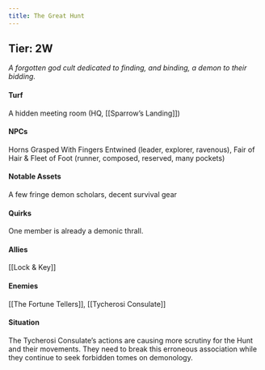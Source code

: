 ```yaml
---
title: The Great Hunt
---
```


## Tier: 2W
*A forgotten god cult dedicated to finding, and binding, a demon to their bidding.*

#### **Turf**
A hidden meeting room (HQ, [[Sparrow’s Landing]])

#### **NPCs**
Horns Grasped With Fingers Entwined (leader, explorer, ravenous), Fair of Hair & Fleet of Foot (runner, composed, reserved, many pockets)

#### **Notable Assets**
A few fringe demon scholars, decent survival gear

#### **Quirks**
One member is already a demonic thrall.

#### **Allies**
[[Lock & Key]]

#### **Enemies**
[[The Fortune Tellers]], [[Tycherosi Consulate]]

#### **Situation**
The Tycherosi Consulate’s actions are causing more scrutiny for the Hunt and their movements. They need to break this erroneous association while they continue to seek forbidden tomes on demonology.